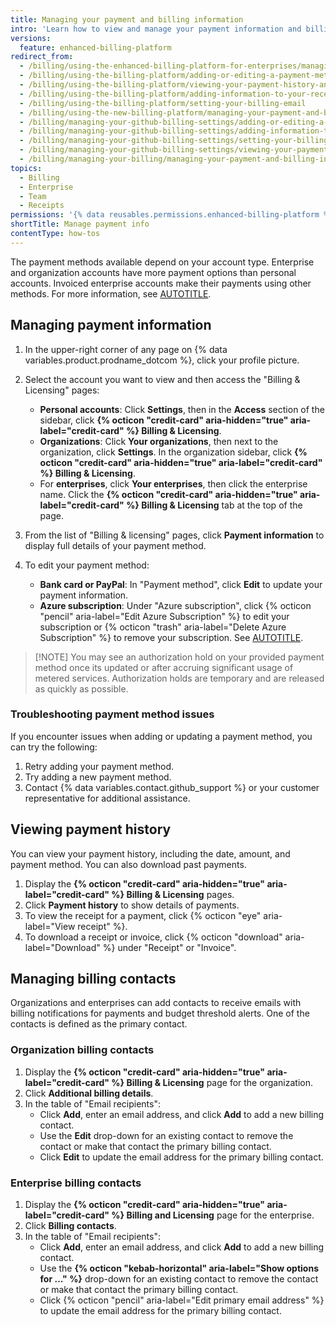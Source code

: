 ```yaml
---
title: Managing your payment and billing information
intro: 'Learn how to view and manage your payment information and billing contacts using the new billing platform.'
versions:
  feature: enhanced-billing-platform
redirect_from:
  - /billing/using-the-enhanced-billing-platform-for-enterprises/managing-your-payment-and-billing-information
  - /billing/using-the-billing-platform/adding-or-editing-a-payment-method
  - /billing/using-the-billing-platform/viewing-your-payment-history-and-receipts
  - /billing/using-the-billing-platform/adding-information-to-your-receipts
  - /billing/using-the-billing-platform/setting-your-billing-email
  - /billing/using-the-new-billing-platform/managing-your-payment-and-billing-information
  - /billing/managing-your-github-billing-settings/adding-or-editing-a-payment-method
  - /billing/managing-your-github-billing-settings/adding-information-to-your-receipts
  - /billing/managing-your-github-billing-settings/setting-your-billing-email
  - /billing/managing-your-github-billing-settings/viewing-your-payment-history-and-receipts
  - /billing/managing-your-billing/managing-your-payment-and-billing-information
topics:
  - Billing
  - Enterprise
  - Team
  - Receipts
permissions: '{% data reusables.permissions.enhanced-billing-platform %}'
shortTitle: Manage payment info
contentType: how-tos
---
```


The payment methods available depend on your account type. Enterprise and organization accounts have more payment options than personal accounts. Invoiced enterprise accounts make their payments using other methods. For more information, see [AUTOTITLE](/billing/reference/supported-payment-methods).

## Managing payment information

1. In the upper-right corner of any page on {% data variables.product.prodname_dotcom %}, click your profile picture.

1. Select the account you want to view and then access the "Billing & Licensing" pages:

   * **Personal accounts**: Click **Settings**, then in the **Access** section of the sidebar, click **{% octicon "credit-card" aria-hidden="true" aria-label="credit-card" %} Billing & Licensing**.
   * **Organizations**: Click **Your organizations**, then next to the organization, click **Settings**. In the organization sidebar, click **{% octicon "credit-card" aria-hidden="true" aria-label="credit-card" %} Billing & Licensing**.
   * For **enterprises**, click **Your enterprises**, then click the enterprise name. Click the **{% octicon "credit-card" aria-hidden="true" aria-label="credit-card" %} Billing & Licensing** tab at the top of the page.

1. From the list of "Billing & licensing" pages, click **Payment information** to display full details of your payment method.

1. To edit your payment method:

   * **Bank card or PayPal**: In "Payment method", click **Edit** to update your payment information.
   * **Azure subscription**: Under "Azure subscription", click {% octicon "pencil" aria-label="Edit Azure Subscription" %} to edit your subscription or {% octicon "trash" aria-label="Delete Azure Subscription" %} to remove your subscription. See [AUTOTITLE](/billing/how-tos/set-up-payment/connect-azure-sub).

>[!NOTE] You may see an authorization hold on your provided payment method once its updated or after accruing significant usage of metered services. Authorization holds are temporary and are released as quickly as possible.

### Troubleshooting payment method issues

If you encounter issues when adding or updating a payment method, you can try the following:

1. Retry adding your payment method.
1. Try adding a new payment method.
1. Contact {% data variables.contact.github_support %} or your customer representative for additional assistance.

## Viewing payment history

You can view your payment history, including the date, amount, and payment method. You can also download past payments.

1. Display the **{% octicon "credit-card" aria-hidden="true" aria-label="credit-card" %} Billing & Licensing** pages.
1. Click **Payment history** to show details of payments.
1. To view the receipt for a payment, click {% octicon "eye" aria-label="View receipt" %}.
1. To download a receipt or invoice, click {% octicon "download" aria-label="Download" %} under "Receipt" or "Invoice".

## Managing billing contacts

Organizations and enterprises can add contacts to receive emails with billing notifications for payments and budget threshold alerts. One of the contacts is defined as the primary contact.

### Organization billing contacts

1. Display the **{% octicon "credit-card" aria-hidden="true" aria-label="credit-card" %} Billing & Licensing** page for the organization.
1. Click **Additional billing details**.
1. In the table of "Email recipients":
   * Click **Add**, enter an email address, and click **Add** to add a new billing contact.
   * Use the **Edit** drop-down for an existing contact to remove the contact or make that contact the primary billing contact.
   * Click **Edit** to update the email address for the primary billing contact.

### Enterprise billing contacts

1. Display the **{% octicon "credit-card" aria-hidden="true" aria-label="credit-card" %} Billing and Licensing** page for the enterprise.
1. Click **Billing contacts**.
1. In the table of "Email recipients":
   * Click **Add**, enter an email address, and click **Add** to add a new billing contact.
   * Use the **{% octicon "kebab-horizontal" aria-label="Show options for ..." %}** drop-down for an existing contact to remove the contact or make that contact the primary billing contact.
   * Click {% octicon "pencil" aria-label="Edit primary email address" %} to update the email address for the primary billing contact.
